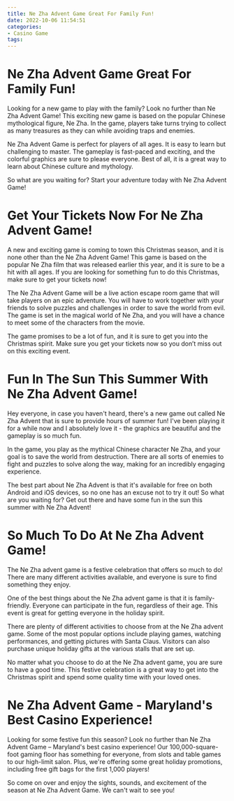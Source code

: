 ```yaml
---
title: Ne Zha Advent Game Great For Family Fun!
date: 2022-10-06 11:54:51
categories:
- Casino Game
tags:
---
```



#  Ne Zha Advent Game Great For Family Fun!

Looking for a new game to play with the family? Look no further than Ne Zha Advent Game! This exciting new game is based on the popular Chinese mythological figure, Ne Zha. In the game, players take turns trying to collect as many treasures as they can while avoiding traps and enemies.

Ne Zha Advent Game is perfect for players of all ages. It is easy to learn but challenging to master. The gameplay is fast-paced and exciting, and the colorful graphics are sure to please everyone. Best of all, it is a great way to learn about Chinese culture and mythology.

So what are you waiting for? Start your adventure today with Ne Zha Advent Game!

#  Get Your Tickets Now For Ne Zha Advent Game!

A new and exciting game is coming to town this Christmas season, and it is none other than the Ne Zha Advent Game! This game is based on the popular Ne Zha film that was released earlier this year, and it is sure to be a hit with all ages. If you are looking for something fun to do this Christmas, make sure to get your tickets now!

The Ne Zha Advent Game will be a live action escape room game that will take players on an epic adventure. You will have to work together with your friends to solve puzzles and challenges in order to save the world from evil. The game is set in the magical world of Ne Zha, and you will have a chance to meet some of the characters from the movie.

The game promises to be a lot of fun, and it is sure to get you into the Christmas spirit. Make sure you get your tickets now so you don’t miss out on this exciting event.

#  Fun In The Sun This Summer With Ne Zha Advent Game!

Hey everyone, in case you haven't heard, there's a new game out called Ne Zha Advent that is sure to provide hours of summer fun! I've been playing it for a while now and I absolutely love it - the graphics are beautiful and the gameplay is so much fun.

In the game, you play as the mythical Chinese character Ne Zha, and your goal is to save the world from destruction. There are all sorts of enemies to fight and puzzles to solve along the way, making for an incredibly engaging experience.

The best part about Ne Zha Advent is that it's available for free on both Android and iOS devices, so no one has an excuse not to try it out! So what are you waiting for? Get out there and have some fun in the sun this summer with Ne Zha Advent!

#  So Much To Do At Ne Zha Advent Game!

The Ne Zha advent game is a festive celebration that offers so much to do! There are many different activities available, and everyone is sure to find something they enjoy.

One of the best things about the Ne Zha advent game is that it is family-friendly. Everyone can participate in the fun, regardless of their age. This event is great for getting everyone in the holiday spirit.

There are plenty of different activities to choose from at the Ne Zha advent game. Some of the most popular options include playing games, watching performances, and getting pictures with Santa Claus. Visitors can also purchase unique holiday gifts at the various stalls that are set up.

No matter what you choose to do at the Ne Zha advent game, you are sure to have a good time. This festive celebration is a great way to get into the Christmas spirit and spend some quality time with your loved ones.

#  Ne Zha Advent Game - Maryland's Best Casino Experience!

Looking for some festive fun this season? Look no further than Ne Zha Advent Game – Maryland's best casino experience! Our 100,000-square-foot gaming floor has something for everyone, from slots and table games to our high-limit salon. Plus, we're offering some great holiday promotions, including free gift bags for the first 1,000 players!

So come on over and enjoy the sights, sounds, and excitement of the season at Ne Zha Advent Game. We can't wait to see you!